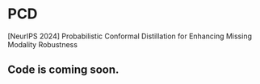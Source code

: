 # PCD
[NeurIPS 2024] Probabilistic Conformal Distillation for Enhancing Missing Modality Robustness
## Code is coming soon.
